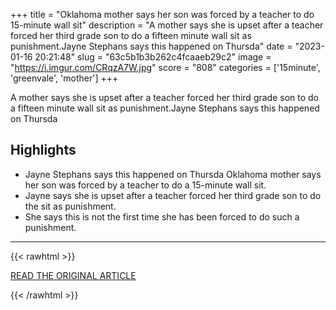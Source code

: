 +++
title = "Oklahoma mother says her son was forced by a teacher to do 15-minute wall sit"
description = "A mother says she is upset after a teacher forced her third grade son to do a fifteen minute wall sit as punishment.Jayne Stephans says this happened on Thursda"
date = "2023-01-16 20:21:48"
slug = "63c5b1b3b262c4fcaaeb29c2"
image = "https://i.imgur.com/CRqzA7W.jpg"
score = "808"
categories = ['15minute', 'greenvale', 'mother']
+++

A mother says she is upset after a teacher forced her third grade son to do a fifteen minute wall sit as punishment.Jayne Stephans says this happened on Thursda

## Highlights

- Jayne Stephans says this happened on Thursda Oklahoma mother says her son was forced by a teacher to do a 15-minute wall sit.
- Jayne says she is upset after a teacher forced her third grade son to do the sit as punishment.
- She says this is not the first time she has been forced to do such a punishment.

---

{{< rawhtml >}}
  <p class="article-category">
    <a target="_blank" href="https://okcfox.com/news/local/mother-says-her-son-was-forced-by-a-greenvale-elementary-teacher-to-do-15-minute-wall-sit-western-heights-public-school-district-jayne-stephans-superintendant-brayden-savage-jacob-january-13-2023-recess-principal-stacey-miller-safety-meeting-parent-bully">READ THE ORIGINAL ARTICLE</a>
  </p>
{{< /rawhtml >}}
